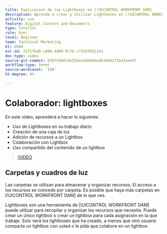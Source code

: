```yaml
---
title: Explicación de las Lightboxes en [!UICONTROL WORKFRONT DAM]
description: Aprenda a crear y utilizar Lightboxes en [!UICONTROL WORKFRONT DAM].
activity: use
feature: Digital Content and Documents
type: Tutorial
role: User
level: Beginner
team: Technical Marketing
kt: 8994
exl-id: 15f5f6d8-c808-4989-9cfb-c7226f0211b3
doc-type: video
source-git-commit: d39754b619e526e1a869deedb38dd2f2b43aee57
workflow-type: tm+mt
source-wordcount: '139'
ht-degree: 0%

---
```


# Colaborador: lightboxes

En este vídeo, aprenderá a hacer lo siguiente:

* Uso de Lightboxes en su trabajo diario
* Creación de una caja de luz
* Adición de recursos a un Lightbox
* Colaboración con Lightbox
* Uso compartido del contenido de un lightbox

>[!VIDEO](https://video.tv.adobe.com/v/335254/?quality=12)

## Carpetas y cuadros de luz

Las carpetas se utilizan para almacenar y organizar recursos. El acceso a los recursos se concede por carpeta. Es posible que haya más carpetas en [!UICONTROL WORKFRONT DAM] de lo que ves.

Lightboxes son una herramienta de [!UICONTROL WORKFRONT DAM] puede utilizar para recopilar y organizar los recursos que necesita. Puede crear un único lightbox o crear un lightbox para cada asignación en la que trabaje. Solo verá los lightboxes que ha creado, a menos que otro usuario comparta un lightbox con usted o le pida que colabore en un lightbox.
